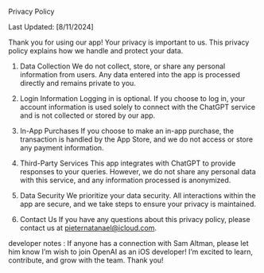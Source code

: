 Privacy Policy

Last Updated: [8/11/2024]

Thank you for using our app! Your privacy is important to us. This privacy policy explains how we handle and protect your data.

1. Data Collection
We do not collect, store, or share any personal information from users. Any data entered into the app is processed directly and remains private to you.

2. Login Information
Logging in is optional. If you choose to log in, your account information is used solely to connect with the ChatGPT service and is not collected or stored by our app.

3. In-App Purchases
If you choose to make an in-app purchase, the transaction is handled by the App Store, and we do not access or store any payment information.

4. Third-Party Services
This app integrates with ChatGPT to provide responses to your queries. However, we do not share any personal data with this service, and any information processed is anonymized.

5. Data Security
We prioritize your data security. All interactions within the app are secure, and we take steps to ensure your privacy is maintained.

6. Contact Us
If you have any questions about this privacy policy, please contact us at pieternatanael@icloud.com.



developer notes : If anyone has a connection with Sam Altman, please let him know I’m wish to join OpenAI as an iOS developer! I’m excited to learn, contribute, and grow with the team. Thank you!
